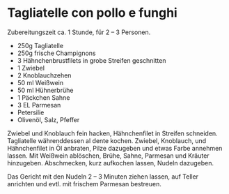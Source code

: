 Tagliatelle con pollo e funghi
==============================

Zubereitungszeit ca. 1 Stunde, für 2 – 3 Personen.

* 250g Tagliatelle
* 250g frische Champignons
* 3 Hähnchenbrustfilets in grobe Streifen geschnitten
* 1 Zwiebel
* 2 Knoblauchzehen
* 50 ml Weißwein
* 50 ml Hühnerbrühe
* 1 Päckchen Sahne
* 3 EL Parmesan
* Petersilie
* Olivenöl, Salz, Pfeffer

Zwiebel und Knoblauch fein hacken, Hähnchenfilet in Streifen schneiden. Tagliatelle währenddessen al dente kochen. Zwiebel, Knoblauch, und Hähnchenfilet in Öl anbraten, Pilze dazugeben und etwas Farbe annehmen lassen. Mit Weißwein ablöschen, Brühe, Sahne, Parmesan und Kräuter hinzugeben. Abschmecken, kurz aufkochen lassen, Nudeln dazugeben.

Das Gericht mit den Nudeln 2 – 3 Minuten ziehen lassen, auf Teller anrichten und evtl. mit frischem Parmesan bestreuen.